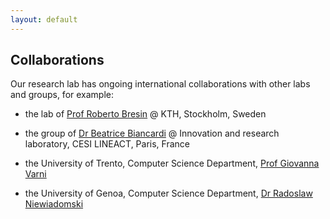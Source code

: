 ```yaml
---
layout: default
---
```


## Collaborations <a name="collaborations"></a>

Our research lab has ongoing international collaborations with other labs and groups, for example:

- the lab of <a href="https://www.kth.se/profile/roberto/">Prof Roberto Bresin</a> @ KTH, Stockholm, Sweden

- the group of <a href="https://lineact.cesi.fr/en/cv-chercheurs/biancardi-beatrice/">Dr Beatrice Biancardi</a> @ Innovation and research laboratory, CESI LINEACT, Paris, France

- the University of Trento, Computer Science Department, <a href="https://www.scopus.com/authid/detail.uri?authorId=24765745800">Prof Giovanna Varni</a>

- the University of Genoa, Computer Science Department, <a href="https://www.researchgate.net/profile/Radoslaw-Niewiadomski">Dr Radoslaw Niewiadomski</a>